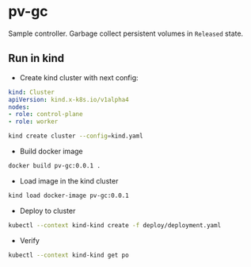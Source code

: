 # pv-gc

Sample controller. Garbage collect persistent volumes in `Released` state.

## Run in kind

- Create kind cluster with next config:
```yaml
kind: Cluster
apiVersion: kind.x-k8s.io/v1alpha4
nodes:
- role: control-plane
- role: worker
```
```bash
kind create cluster --config=kind.yaml
```

- Build docker image
```bash
docker build pv-gc:0.0.1 .
```

- Load image in the kind cluster
```bash
kind load docker-image pv-gc:0.0.1
```

- Deploy to cluster
```bash
kubectl --context kind-kind create -f deploy/deployment.yaml
```

- Verify
```bash
kubectl --context kind-kind get po
```